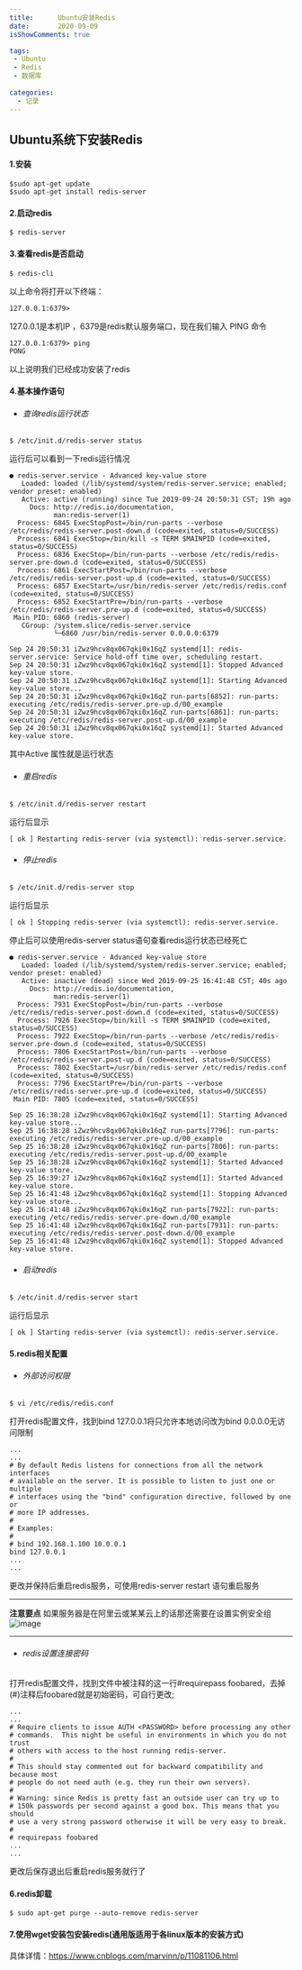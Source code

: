 ```yaml
---
title:      Ubuntu安装Redis
date:       2020-09-09
isShowComments: true

tags:
 - Ubuntu
 - Redis
 - 数据库
 
categories:
  - 记录
---
```


## Ubuntu系统下安装Redis

#### 1.安装

```
$sudo apt-get update
$sudo apt-get install redis-server
```

#### 2.启动redis

```
$ redis-server
```

#### 3.查看redis是否启动

```
$ redis-cli
```
以上命令将打开以下终端：

```
127.0.0.1:6379> 
```
127.0.0.1是本机IP ，6379是redis默认服务端口，现在我们输入 PING 命令

```
127.0.0.1:6379> ping
PONG
```
以上说明我们已经成功安装了redis

#### 4.基本操作语句

- ###### 查询redis运行状态

```
$ /etc/init.d/redis-server status
```
运行后可以看到一下redis运行情况

```
● redis-server.service - Advanced key-value store
   Loaded: loaded (/lib/systemd/system/redis-server.service; enabled; vendor preset: enabled)
   Active: active (running) since Tue 2019-09-24 20:50:31 CST; 19h ago
     Docs: http://redis.io/documentation,
           man:redis-server(1)
  Process: 6845 ExecStopPost=/bin/run-parts --verbose /etc/redis/redis-server.post-down.d (code=exited, status=0/SUCCESS)
  Process: 6841 ExecStop=/bin/kill -s TERM $MAINPID (code=exited, status=0/SUCCESS)
  Process: 6836 ExecStop=/bin/run-parts --verbose /etc/redis/redis-server.pre-down.d (code=exited, status=0/SUCCESS)
  Process: 6861 ExecStartPost=/bin/run-parts --verbose /etc/redis/redis-server.post-up.d (code=exited, status=0/SUCCESS)
  Process: 6857 ExecStart=/usr/bin/redis-server /etc/redis/redis.conf (code=exited, status=0/SUCCESS)
  Process: 6852 ExecStartPre=/bin/run-parts --verbose /etc/redis/redis-server.pre-up.d (code=exited, status=0/SUCCESS)
 Main PID: 6860 (redis-server)
   CGroup: /system.slice/redis-server.service
           └─6860 /usr/bin/redis-server 0.0.0.0:6379

Sep 24 20:50:31 iZwz9hcv8qx067qki0x16qZ systemd[1]: redis-server.service: Service hold-off time over, scheduling restart.
Sep 24 20:50:31 iZwz9hcv8qx067qki0x16qZ systemd[1]: Stopped Advanced key-value store.
Sep 24 20:50:31 iZwz9hcv8qx067qki0x16qZ systemd[1]: Starting Advanced key-value store...
Sep 24 20:50:31 iZwz9hcv8qx067qki0x16qZ run-parts[6852]: run-parts: executing /etc/redis/redis-server.pre-up.d/00_example
Sep 24 20:50:31 iZwz9hcv8qx067qki0x16qZ run-parts[6861]: run-parts: executing /etc/redis/redis-server.post-up.d/00_example
Sep 24 20:50:31 iZwz9hcv8qx067qki0x16qZ systemd[1]: Started Advanced key-value store.
```
其中Active 属性就是运行状态


- ###### 重启redis

```
$ /etc/init.d/redis-server restart
```
运行后显示

```
[ ok ] Restarting redis-server (via systemctl): redis-server.service.
```


- ###### 停止redis

```
$ /etc/init.d/redis-server stop
```
运行后显示

```
[ ok ] Stopping redis-server (via systemctl): redis-server.service.
```
停止后可以使用redis-server status语句查看redis运行状态已经死亡

```
● redis-server.service - Advanced key-value store
   Loaded: loaded (/lib/systemd/system/redis-server.service; enabled; vendor preset: enabled)
   Active: inactive (dead) since Wed 2019-09-25 16:41:48 CST; 40s ago
     Docs: http://redis.io/documentation,
           man:redis-server(1)
  Process: 7931 ExecStopPost=/bin/run-parts --verbose /etc/redis/redis-server.post-down.d (code=exited, status=0/SUCCESS)
  Process: 7926 ExecStop=/bin/kill -s TERM $MAINPID (code=exited, status=0/SUCCESS)
  Process: 7922 ExecStop=/bin/run-parts --verbose /etc/redis/redis-server.pre-down.d (code=exited, status=0/SUCCESS)
  Process: 7806 ExecStartPost=/bin/run-parts --verbose /etc/redis/redis-server.post-up.d (code=exited, status=0/SUCCESS)
  Process: 7802 ExecStart=/usr/bin/redis-server /etc/redis/redis.conf (code=exited, status=0/SUCCESS)
  Process: 7796 ExecStartPre=/bin/run-parts --verbose /etc/redis/redis-server.pre-up.d (code=exited, status=0/SUCCESS)
 Main PID: 7805 (code=exited, status=0/SUCCESS)

Sep 25 16:38:28 iZwz9hcv8qx067qki0x16qZ systemd[1]: Starting Advanced key-value store...
Sep 25 16:38:28 iZwz9hcv8qx067qki0x16qZ run-parts[7796]: run-parts: executing /etc/redis/redis-server.pre-up.d/00_example
Sep 25 16:38:28 iZwz9hcv8qx067qki0x16qZ run-parts[7806]: run-parts: executing /etc/redis/redis-server.post-up.d/00_example
Sep 25 16:38:28 iZwz9hcv8qx067qki0x16qZ systemd[1]: Started Advanced key-value store.
Sep 25 16:39:27 iZwz9hcv8qx067qki0x16qZ systemd[1]: Started Advanced key-value store.
Sep 25 16:41:48 iZwz9hcv8qx067qki0x16qZ systemd[1]: Stopping Advanced key-value store...
Sep 25 16:41:48 iZwz9hcv8qx067qki0x16qZ run-parts[7922]: run-parts: executing /etc/redis/redis-server.pre-down.d/00_example
Sep 25 16:41:48 iZwz9hcv8qx067qki0x16qZ run-parts[7931]: run-parts: executing /etc/redis/redis-server.post-down.d/00_example
Sep 25 16:41:48 iZwz9hcv8qx067qki0x16qZ systemd[1]: Stopped Advanced key-value store.
```


- ###### 启动redis

```
$ /etc/init.d/redis-server start
```
运行后显示

```
[ ok ] Starting redis-server (via systemctl): redis-server.service.
```

#### 5.redis相关配置

- ###### 外部访问权限
```
$ vi /etc/redis/redis.conf
```
打开redis配置文件，找到bind 127.0.0.1将只允许本地访问改为bind 0.0.0.0无访问限制

```
...
...
# By default Redis listens for connections from all the network interfaces
# available on the server. It is possible to listen to just one or multiple
# interfaces using the "bind" configuration directive, followed by one or
# more IP addresses.
#
# Examples:
#
# bind 192.168.1.100 10.0.0.1
bind 127.0.0.1
...
...
```
更改并保持后重启redis服务，可使用redis-server restart 语句重启服务

---
**注意要点**
如果服务器是在阿里云或某某云上的话那还需要在设置实例安全组
![image](https://note.youdao.com/favicon.ico)

---

- ###### redis设置连接密码

打开redis配置文件，找到文件中被注释的这一行#requirepass foobared，去掉(#)注释后foobared就是初始密码，可自行更改;

```
...
...
# Require clients to issue AUTH <PASSWORD> before processing any other
# commands.  This might be useful in environments in which you do not trust
# others with access to the host running redis-server.
#
# This should stay commented out for backward compatibility and because most
# people do not need auth (e.g. they run their own servers).
#
# Warning: since Redis is pretty fast an outside user can try up to
# 150k passwords per second against a good box. This means that you should
# use a very strong password otherwise it will be very easy to break.
#
# requirepass foobared
...
...

```
更改后保存退出后重启redis服务就行了



#### 6.redis卸载

```
$ sudo apt-get purge --auto-remove redis-server
```


#### 7.使用wget安装包安装redis(通用版适用于各linux版本的安装方式)

具体详情：https://www.cnblogs.com/marvinn/p/11081106.html






